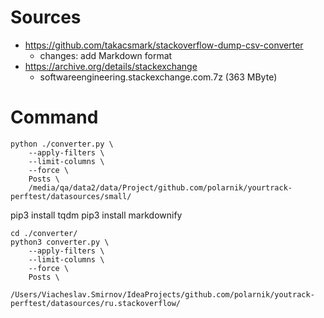 # Sources

- https://github.com/takacsmark/stackoverflow-dump-csv-converter
  - changes: add Markdown format
- https://archive.org/details/stackexchange
  - softwareengineering.stackexchange.com.7z (363 MByte)

# Command

```shell
python ./converter.py \
    --apply-filters \
    --limit-columns \
    --force \
    Posts \
    /media/qa/data2/data/Project/github.com/polarnik/yourtrack-perftest/datasources/small/
```

pip3 install tqdm
pip3 install markdownify
```shell
cd ./converter/
python3 converter.py \
    --apply-filters \
    --limit-columns \
    --force \
    Posts \
    /Users/Viacheslav.Smirnov/IdeaProjects/github.com/polarnik/youtrack-perftest/datasources/ru.stackoverflow/

```